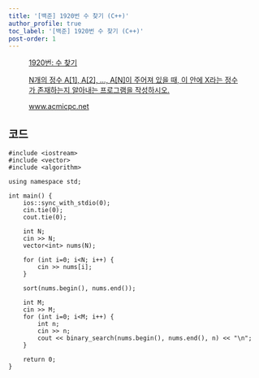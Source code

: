 ```yaml
---
title: '[백준] 1920번 수 찾기 (C++)'
author_profile: true
toc_label: '[백준] 1920번 수 찾기 (C++)'
post-order: 1
---
```


<figure data-ke-type="opengraph"><a href="https://www.acmicpc.net/problem/1920" data-source-url="https://www.acmicpc.net/problem/1920">
<div class="og-image" style="background-image: url('https://drive.google.com/uc?export=view&id=1nCax5mgwtYA82T46I_ntU1afsBBNkrLr');"></div>
<div class="og-text">
<p class="og-title">1920번: 수 찾기</p>
<p class="og-desc">N개의 정수 A[1], A[2], …, A[N]이 주어져 있을 때, 이 안에 X라는 정수가 존재하는지 알아내는 프로그램을 작성하시오.</p>
<p class="og-host">www.acmicpc.net</p></div></a></figure>

## 코드

```cpp::lineons
#include <iostream>
#include <vector>
#include <algorithm>

using namespace std;

int main() {
    ios::sync_with_stdio(0);
    cin.tie(0);
    cout.tie(0);

    int N;
    cin >> N;
    vector<int> nums(N);

    for (int i=0; i<N; i++) {
        cin >> nums[i];
    }

    sort(nums.begin(), nums.end());

    int M;
    cin >> M;
    for (int i=0; i<M; i++) {
        int n;
        cin >> n;
        cout << binary_search(nums.begin(), nums.end(), n) << "\n";
    }

    return 0;
}
```